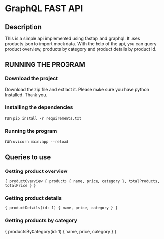 # GraphQL FAST API
## Description
This is a simple api implemented using fastapi and graphql. It uses products.json to import mock data.
With the help of the api, you can query product overview, products by category and product details by product id.

## RUNNING THE PROGRAM
### Download the project
Download the zip file and extract it. Please make sure you have python Installed. Thank you.
### Installing the dependencies
run `pip install -r requirements.txt`
### Running the program
run `uvicorn main:app --reload`

## Queries to use
### Getting product overview
`{
  productOverview {
    products {
      name,
      price,
      category
    },
  	totalProducts,
    totalPrice
  }
}`
### Getting product details
`
{
  productDetails(id: 1) {
    name,
    price,
    category
  }
}
`
### Getting products by category
{
  productsByCategory(id: 1) {
    name,
    price,
    category
  }
}
